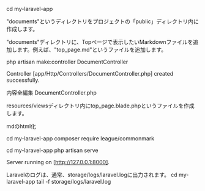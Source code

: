 
cd my-laravel-app

"documents"というディレクトリをプロジェクトの「public」ディレクトリ内に作成します。

"documents"ディレクトリに、Topページで表示したいMarkdownファイルを追加します。例えば、"top_page.md"というファイルを追加します。

php artisan make:controller DocumentController

Controller [app/Http/Controllers/DocumentController.php] created successfully.  

内容全編集 DocumentController.php

resources/viewsディレクトリ内にtop_page.blade.phpというファイルを作成します。

mdのhtml化

cd my-laravel-app
composer require league/commonmark

cd my-laravel-app
php artisan serve

Server running on [http://127.0.0.1:8000].  

Laravelのログは、通常、storage/logs/laravel.logに出力されます。
cd my-laravel-app
tail -f storage/logs/laravel.log

